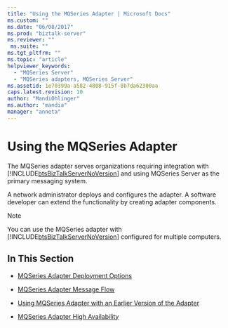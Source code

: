```yaml
---
title: "Using the MQSeries Adapter | Microsoft Docs"
ms.custom: ""
ms.date: "06/08/2017"
ms.prod: "biztalk-server"
ms.reviewer: ""
 ms.suite: ""
ms.tgt_pltfrm: ""
ms.topic: "article"
helpviewer_keywords: 
  - "MQSeries Server"
  - "MQSeries adapters, MQSeries Server"
ms.assetid: 1e70399a-a582-4808-915f-8b7da62300aa
caps.latest.revision: 10
author: "MandiOhlinger"
ms.author: "mandia"
manager: "anneta"
---
```

# Using the MQSeries Adapter
The MQSeries adapter serves organizations requiring integration with [!INCLUDE[btsBizTalkServerNoVersion](../includes/btsbiztalkservernoversion-md.md)] and using MQSeries Server as the primary messaging system.  
  
 A network administrator deploys and configures the adapter. A software developer can extend the functionality by creating adapter components.  
  
> [!NOTE]
>  You can use the MQSeries adapter with [!INCLUDE[btsBizTalkServerNoVersion](../includes/btsbiztalkservernoversion-md.md)] configured for multiple computers.  
  
## In This Section  
  
-   [MQSeries Adapter Deployment Options](../core/mqseries-adapter-deployment-options.md)  
  
-   [MQSeries Adapter Message Flow](../core/mqseries-adapter-message-flow.md)  
  
-   [Using MQSeries Adapter with an Earlier Version of the Adapter](../core/using-mqseries-adapter-with-an-earlier-version-of-the-adapter.md)  
  
-   [MQSeries Adapter High Availability](../core/mqseries-adapter-high-availability.md)